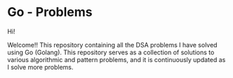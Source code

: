 # Go - Problems

Hi!

Welcome!! This repository containing all the DSA problems I have solved using Go (Golang). This repository serves as a collection of solutions to various algorithmic and pattern problems, and it is continuously updated as I solve more problems.




